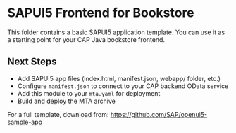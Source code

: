# SAPUI5 Frontend for Bookstore

This folder contains a basic SAPUI5 application template. You can use it as a starting point for your CAP Java bookstore frontend.

## Next Steps
- Add SAPUI5 app files (index.html, manifest.json, webapp/ folder, etc.)
- Configure `manifest.json` to connect to your CAP backend OData service
- Add this module to your `mta.yaml` for deployment
- Build and deploy the MTA archive

For a full template, download from: https://github.com/SAP/openui5-sample-app
